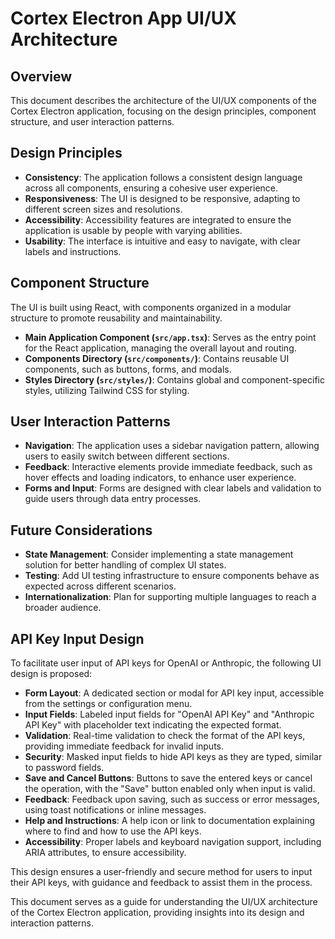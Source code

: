 # Cortex Electron App UI/UX Architecture

## Overview

This document describes the architecture of the UI/UX components of the Cortex Electron application, focusing on the design principles, component structure, and user interaction patterns.

## Design Principles

- **Consistency**: The application follows a consistent design language across all components, ensuring a cohesive user experience.
- **Responsiveness**: The UI is designed to be responsive, adapting to different screen sizes and resolutions.
- **Accessibility**: Accessibility features are integrated to ensure the application is usable by people with varying abilities.
- **Usability**: The interface is intuitive and easy to navigate, with clear labels and instructions.

## Component Structure

The UI is built using React, with components organized in a modular structure to promote reusability and maintainability.

- **Main Application Component (`src/app.tsx`)**: Serves as the entry point for the React application, managing the overall layout and routing.
- **Components Directory (`src/components/`)**: Contains reusable UI components, such as buttons, forms, and modals.
- **Styles Directory (`src/styles/`)**: Contains global and component-specific styles, utilizing Tailwind CSS for styling.

## User Interaction Patterns

- **Navigation**: The application uses a sidebar navigation pattern, allowing users to easily switch between different sections.
- **Feedback**: Interactive elements provide immediate feedback, such as hover effects and loading indicators, to enhance user experience.
- **Forms and Input**: Forms are designed with clear labels and validation to guide users through data entry processes.

## Future Considerations

- **State Management**: Consider implementing a state management solution for better handling of complex UI states.
- **Testing**: Add UI testing infrastructure to ensure components behave as expected across different scenarios.
- **Internationalization**: Plan for supporting multiple languages to reach a broader audience.

## API Key Input Design

To facilitate user input of API keys for OpenAI or Anthropic, the following UI design is proposed:

- **Form Layout**: A dedicated section or modal for API key input, accessible from the settings or configuration menu.
- **Input Fields**: Labeled input fields for "OpenAI API Key" and "Anthropic API Key" with placeholder text indicating the expected format.
- **Validation**: Real-time validation to check the format of the API keys, providing immediate feedback for invalid inputs.
- **Security**: Masked input fields to hide API keys as they are typed, similar to password fields.
- **Save and Cancel Buttons**: Buttons to save the entered keys or cancel the operation, with the "Save" button enabled only when input is valid.
- **Feedback**: Feedback upon saving, such as success or error messages, using toast notifications or inline messages.
- **Help and Instructions**: A help icon or link to documentation explaining where to find and how to use the API keys.
- **Accessibility**: Proper labels and keyboard navigation support, including ARIA attributes, to ensure accessibility.

This design ensures a user-friendly and secure method for users to input their API keys, with guidance and feedback to assist them in the process.

This document serves as a guide for understanding the UI/UX architecture of the Cortex Electron application, providing insights into its design and interaction patterns.
